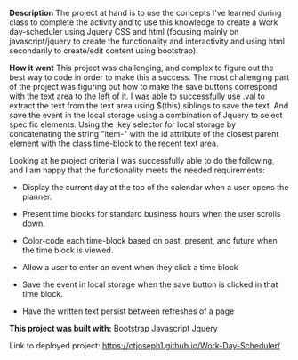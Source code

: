 **Description**
The project at hand is to use the concepts I've learned during class to complete the activity and to use this knowledge to create a Work day-scheduler using Jquery CSS and html (focusing mainly on javascript/jquery to create the functionality and interactivity and using html secondarily to create/edit content using bootstrap).

**How it went**
This project was challenging, and complex to figure out the best way to code in order to make this a success.
The most challenging part of the project was figuring out how to make the save buttons correspond with the text area to the left of it. I was able to successfully use .val to extract the text from the text area using $(this).siblings to save the text. And save the event in the local storage using a combination of Jquery to select specific elements. Using the .key selector for local storage by concatenating the string "item-" with the id attribute of the closest parent element with the class time-block to the recent text area.

Looking at he project criteria I was successfully able to do the following, and I am happy that the functionality meets the needed requirements:

* Display the current day at the top of the calendar when a user opens the planner.
 
* Present time blocks for standard business hours when the user scrolls down.
 
* Color-code each time-block based on past, present, and future when the time block is viewed.
 
* Allow a user to enter an event when they click a time block

* Save the event in local storage when the save button is clicked in that time block.

* Have the written text persist between refreshes of a page


**This project was built with:**
Bootstrap
Javascript
Jquery

Link to deployed project: https://ctjoseph1.github.io/Work-Day-Scheduler/
